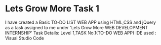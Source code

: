 # Lets Grow More Task 1
I have created a Basic TO-DO LIST WEB APP using HTML,CSS and jQuery as a task assigned to me under 'Lets Grow More WEB DEVELOPMENT INTERNSHIP'
Task Details: Level 1,TASK No.1(TO-DO WEB APP)
IDE used : Visual Studio Code
